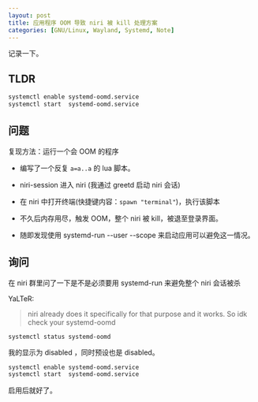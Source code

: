 ```yaml
---
layout: post
title: 应用程序 OOM 导致 niri 被 kill 处理方案
categories: [GNU/Linux, Wayland, Systemd, Note]
---
```


记录一下。

## TLDR

```bash
systemctl enable systemd-oomd.service
systemctl start  systemd-oomd.service
```


## 问题

复现方法：运行一个会 OOM 的程序

- 编写了一个反复 `a=a..a` 的 lua 脚本。
- niri-session 进入 niri (我通过 greetd 启动 niri 会话)
- 在 niri 中打开终端(快捷键内容：`spawn "terminal"`)，执行该脚本
- 不久后内存用尽，触发 OOM，整个 niri 被 kill，被退至登录界面。

- 随即发现使用 systemd-run --user --scope 来启动应用可以避免这一情况。

## 询问

在 niri 群里问了一下是不是必须要用 systemd-run 来避免整个 niri 会话被杀

YaLTeR:
> niri already does it
> specifically for that purpose
> and it works. So idk check your systemd-oomd

```
systemctl status systemd-oomd
```

我的显示为 disabled ，同时预设也是 disabled。
```bash
systemctl enable systemd-oomd.service
systemctl start  systemd-oomd.service
```
启用后就好了。

